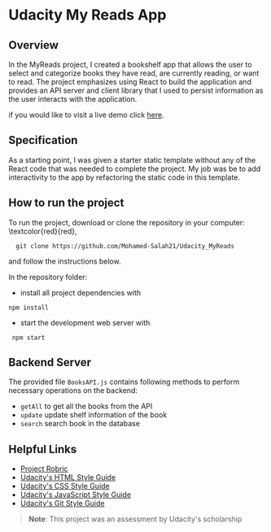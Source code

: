# Udacity My Reads App 

## Overview

In the MyReads project, I created a bookshelf app that allows the user to select and categorize books they have read, are currently reading, or want to read. The project emphasizes using React to build the application and provides an API server and client library that I used to persist information as the user interacts with the application.

if you would like to visit a live demo click [here](https://udacity-myreads-frontdev.netlify.app/).

## Specification

As a starting point, I was given a starter static template without any of the React code that was needed to complete the project. My job was be to add interactivity to the app by refactoring the static code in this template.

## How to run the project

To run the project, download or clone the repository in your computer: \textcolor{red}{red},

```
  git clone https://github.com/Mohamed-Salah21/Udacity_MyReads
```

and follow the instructions below.

In the repository folder:

- install all project dependencies with

```
npm install
```

- start the development web server with

```
 npm start
```

## Backend Server 

The provided file ```BooksAPI.js``` contains following methods to perform necessary operations on the backend:
* ```getAll``` to get all the books from the API
* ```update``` update shelf information of the book
* ```search``` search book in the database

## Helpful Links
- [Project Robric](https://review.udacity.com/#!/rubrics/3624/view)
- [Udacity's HTML Style Guide](https://udacity.github.io/frontend-nanodegree-styleguide/index.html)
- [Udacity's CSS Style Guide](https://udacity.github.io/frontend-nanodegree-styleguide/css.html)
- [Udacity's JavaScript Style Guide](https://udacity.github.io/frontend-nanodegree-styleguide/javascript.html)
- [Udacity's Git Style Guide](https://udacity.github.io/git-styleguide/)

>**Note**: This project was an assessment by Udacity's scholarship